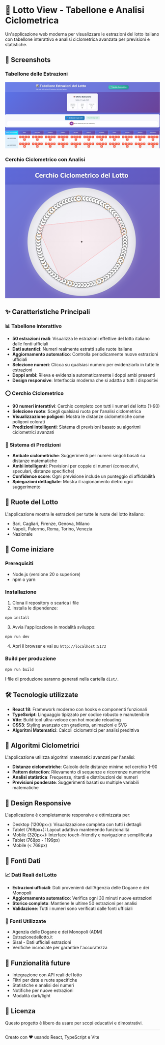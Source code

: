 # 🎲 Lotto View - Tabellone e Analisi Ciclometrica

Un'applicazione web moderna per visualizzare le estrazioni del lotto italiano con tabellone interattivo e analisi ciclometrica avanzata per previsioni e statistiche.

## 📸 Screenshots

### Tabellone delle Estrazioni
![Tabellone Lotto](screenshot-tabellone.png)

### Cerchio Ciclometrico con Analisi
![Cerchio Ciclometrico](screenshot-ciclometrico.png)

## ✨ Caratteristiche Principali

### 📊 **Tabellone Interattivo**
- **50 estrazioni reali**: Visualizza le estrazioni effettive del lotto italiano dalle fonti ufficiali
- **Dati autentici**: Numeri realmente estratti sulle ruote italiane
- **Aggiornamento automatico**: Controlla periodicamente nuove estrazioni ufficiali
- **Selezione numeri**: Clicca su qualsiasi numero per evidenziarlo in tutte le estrazioni
- **Doppi ambi**: Rileva e evidenzia automaticamente i doppi ambi presenti
- **Design responsive**: Interfaccia moderna che si adatta a tutti i dispositivi

### ⭕ **Cerchio Ciclometrico**
- **90 numeri interattivi**: Cerchio completo con tutti i numeri del lotto (1-90)
- **Selezione ruote**: Scegli qualsiasi ruota per l'analisi ciclometrica
- **Visualizzazione poligoni**: Mostra le distanze ciclometriche come poligoni colorati
- **Predizioni intelligenti**: Sistema di previsioni basato su algoritmi ciclometrici avanzati

### 🔮 **Sistema di Predizioni**
- **Ambate ciclometriche**: Suggerimenti per numeri singoli basati su distanze matematiche
- **Ambi intelligenti**: Previsioni per coppie di numeri (consecutivi, speculari, distanze specifiche)
- **Confidence score**: Ogni previsione include un punteggio di affidabilità
- **Spiegazioni dettagliate**: Mostra il ragionamento dietro ogni suggerimento

## 🎯 Ruote del Lotto

L'applicazione mostra le estrazioni per tutte le ruote del lotto italiano:
- Bari, Cagliari, Firenze, Genova, Milano
- Napoli, Palermo, Roma, Torino, Venezia
- Nazionale

## 🚀 Come iniziare

### Prerequisiti
- Node.js (versione 20 o superiore)
- npm o yarn

### Installazione

1. Clona il repository o scarica i file
2. Installa le dipendenze:
```bash
npm install
```

3. Avvia l'applicazione in modalità sviluppo:
```bash
npm run dev
```

4. Apri il browser e vai su `http://localhost:5173`

### Build per produzione

```bash
npm run build
```

I file di produzione saranno generati nella cartella `dist/`.

## 🛠️ Tecnologie utilizzate

- **React 18**: Framework moderno con hooks e componenti funzionali
- **TypeScript**: Linguaggio tipizzato per codice robusto e manutenibile  
- **Vite**: Build tool ultra-veloce con hot module reloading
- **CSS3**: Styling avanzato con gradients, animazioni e SVG
- **Algoritmi Matematici**: Calcoli ciclometrici per analisi predittiva

## 🎯 Algoritmi Ciclometrici

L'applicazione utilizza algoritmi matematici avanzati per l'analisi:
- **Distanze ciclometriche**: Calcolo delle distanze minime nel cerchio 1-90
- **Pattern detection**: Rilevamento di sequenze e ricorrenze numeriche
- **Analisi statistica**: Frequenze, ritardi e distribuzioni dei numeri
- **Previsioni ponderate**: Suggerimenti basati su multiple variabili matematiche

## 📱 Design Responsive

L'applicazione è completamente responsive e ottimizzata per:
- Desktop (1200px+): Visualizzazione completa con tutti i dettagli
- Tablet (768px+): Layout adattivo mantenendo funzionalità
- Mobile (320px+): Interface touch-friendly e navigazione semplificata
- Tablet (768px - 1199px)
- Mobile (< 768px)

## 🔮 Fonti Dati

### 📈 **Dati Reali del Lotto**
- **Estrazioni ufficiali**: Dati provenienti dall'Agenzia delle Dogane e dei Monopoli
- **Aggiornamento automatico**: Verifica ogni 30 minuti nuove estrazioni
- **Storico completo**: Mantiene le ultime 50 estrazioni per analisi
- **Validazione**: Tutti i numeri sono verificati dalle fonti ufficiali

### 🎯 **Fonti Utilizzate**
- Agenzia delle Dogane e dei Monopoli (ADM)
- Estrazionedellotto.it
- Sisal - Dati ufficiali estrazioni
- Verifiche incrociate per garantire l'accuratezza

## 🔮 Funzionalità future

- Integrazione con API reali del lotto
- Filtri per date e ruote specifiche
- Statistiche e analisi dei numeri
- Notifiche per nuove estrazioni
- Modalità dark/light

## 📄 Licenza

Questo progetto è libero da usare per scopi educativi e dimostrativi.

---

Creato con ❤️ usando React, TypeScript e Vite
